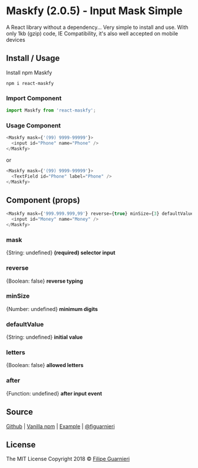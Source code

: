 # Maskfy (2.0.5) - Input Mask Simple
A React library without a dependency... Very simple to install and use. With only 1kb (gzip) code, IE Compatibility, it's also well accepted on mobile devices
## Install / Usage
Install npm Maskfy
```node
npm i react-maskfy
```
### Import Component
```javascript
import Maskfy from 'react-maskfy';
```
### Usage Component
```javascript
<Maskfy mask={'(99) 9999-99999'}>
  <input id="Phone" name="Phone" />
</Maskfy>
```
or
```javascript
<Maskfy mask={'(99) 9999-99999'}>
  <TextField id="Phone" label="Phone" />
</Maskfy>
```
## Component (props)
```javascript
<Maskfy mask={'999.999.999,99'} reverse={true} minSize={3} defaultValue={'123'} letters={false} after={handleEvent}>
  <input id="Money" name="Money" />
</Maskfy>
```
### mask
{String: undefined} **__(required)__ selector input**
### reverse
{Boolean: false} **reverse typing**
### minSize
{Number: undefined} **minimum digits**
### defaultValue
{String: undefined} **initial value**
### letters
{Boolean: false} **allowed letters**
### after
{Function: undefined} **after input event**

## Source
[Github](https://github.com/figuarnieri/maskfy) | [Vanilla npm](https://www.npmjs.com/package/maskfy) | [Example](https://figuarnieri.github.io/react-maskfy/) | [@figuarnieri](https://twitter.com/figuarnieri)
## License
The MIT License
Copyright 2018 © [Filipe Guarnieri](https://figuarnieri.github.io/)